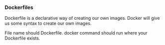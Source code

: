 ### Dockerfiles

Dockerfile is a declarative way of creating our own images. Docker will give us some syntax to create our own images.

File name should Dockerfile. docker command should run where your Dockerfile exists.